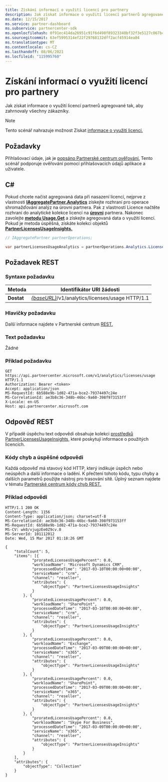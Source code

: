 ```yaml
---
title: Získání informací o využití licencí pro partnery
description: Jak získat informace o využití licencí partnerů agregované tak, aby zahrnovaly všechny zákazníky.
ms.date: 12/15/2017
ms.service: partner-dashboard
ms.subservice: partnercenter-sdk
ms.openlocfilehash: 0f91ec414da26951c91f6d498f89323340bf32f3e5127c067b4b4d454e13d417
ms.sourcegitcommit: 63ef5995314ef22f29768132dff2acf45914ea84
ms.translationtype: MT
ms.contentlocale: cs-CZ
ms.lasthandoff: 08/06/2021
ms.locfileid: "115995760"
---
```

# <a name="get-partner-licenses-usage-information"></a>Získání informací o využití licencí pro partnery

Jak získat informace o využití licencí partnerů agregované tak, aby zahrnovaly všechny zákazníky.

> [!NOTE]
> Tento scénář nahrazuje možnost Získat [informace o využití licencí.](get-licenses-usage-information.md)

## <a name="prerequisites"></a>Požadavky

Přihlašovací údaje, jak je [popsáno Partnerské centrum ověřování.](partner-center-authentication.md) Tento scénář podporuje ověřování pomocí přihlašovacích údajů aplikace a uživatele.

## <a name="c"></a>C\#

Pokud chcete načíst agregovaná data při nasazení licencí, nejprve z vlastnosti [**IAggregatePartner.Analytics**](/dotnet/api/microsoft.store.partnercenter.ipartner.analytics) získejte rozhraní pro operace shromažďování analýz na úrovni partnera. Pak z vlastnosti Licence načtěte rozhraní do analytické kolekce licencí na [**úrovni**](/dotnet/api/microsoft.store.partnercenter.analytics.ipartneranalyticscollection.licenses) partnera. Nakonec zavolejte [**metodu Usage.Get**](/dotnet/api/microsoft.store.partnercenter.genericoperations.ientireentitycollectionretrievaloperations-2.get) a získejte agregovaná data o využití licencí. Pokud je metoda úspěšná, získáte kolekci objektů [**PartnerLicensesUsageInsights.**](/dotnet/api/microsoft.store.partnercenter.models.analytics.partnerlicensesusageinsights)

``` csharp
// IAggregatePartner partnerOperations;

var partnerLicensesUsageAnalytics = partnerOperations.Analytics.Licenses.Usage.Get();
```

## <a name="rest-request"></a>Požadavek REST

### <a name="request-syntax"></a>Syntaxe požadavku

| Metoda  | Identifikátor URI žádosti                                                                      |
|---------|----------------------------------------------------------------------------------|
| **Dostat** | [*{baseURL}*](partner-center-rest-urls.md)/v1/analytics/licenses/usage HTTP/1.1 |

### <a name="request-headers"></a>Hlavičky požadavku

Další informace najdete v Partnerské centrum [REST.](headers.md)

### <a name="request-body"></a>Text požadavku

Žádné

### <a name="request-example"></a>Příklad požadavku

```http
GET https://api.partnercenter.microsoft.com/v1/analytics/licenses/usage HTTP/1.1
Authorization: Bearer <token>
Accept: application/json
MS-RequestId: 6b588e9b-1d02-471a-bce2-79374497c24e
MS-CorrelationId: ae3b8c36-348b-46bc-9a60-398f973153ff
X-Locale: en-US
Host: api.partnercenter.microsoft.com
```

## <a name="rest-response"></a>Odpověď REST

V případě úspěchu text odpovědi obsahuje kolekci [prostředků PartnerLicensesUsageInsights,](analytics-resources.md#partnerlicensesusageinsights) které poskytují informace o použitých licencích.

### <a name="response-success-and-error-codes"></a>Kódy chyb a úspěšné odpovědi

Každá odpověď má stavový kód HTTP, který indikuje úspěch nebo neúspěch a další informace o ladění. K přečtení tohoto kódu, typu chyby a dalších parametrů použijte nástroj pro trasování sítě. Úplný seznam najdete v tématu [Partnerské centrum kódy chyb REST.](error-codes.md)

### <a name="response-example"></a>Příklad odpovědi

```http
HTTP/1.1 200 OK
Content-Length: 1156
Content-Type: application/json; charset=utf-8
MS-CorrelationId: ae3b8c36-348b-46bc-9a60-398f973153ff
MS-RequestId: 6b588e9b-1d02-471a-bce2-79374497c24e
MS-CV: wk0/vjugzEe0Z9cv.0
MS-ServerId: 101112012
Date: Wed, 15 Mar 2017 01:18:26 GMT

{
    "totalCount": 5,
    "items": [{
            "proratedLicensesUsagePercent": 0.0,
            "workloadName": "Microsoft Dynamics CRM",
            "processedDateTime": "2017-03-10T00:00:00+00:00",
            "serviceName": "crm",
            "channel": "reseller",
            "attributes": {
                "objectType": "PartnerLicensesUsageInsights"
            }
        }, {
            "proratedLicensesUsagePercent": 0.0,
            "workloadName": "SharePoint",
            "processedDateTime": "2017-03-10T00:00:00+00:00",
            "serviceName": "crm",
            "channel": "reseller",
            "attributes": {
                "objectType": "PartnerLicensesUsageInsights"
            }
        }, {
            "proratedLicensesUsagePercent": 0.0,
            "workloadName": "Exchange",
            "processedDateTime": "2017-03-09T00:00:00+00:00",
            "serviceName": "o365",
            "channel": "reseller",
            "attributes": {
                "objectType": "PartnerLicensesUsageInsights"
            }
        }, {
            "proratedLicensesUsagePercent": 0.0,
            "workloadName": "SharePoint",
            "processedDateTime": "2017-03-09T00:00:00+00:00",
            "serviceName": "o365",
            "channel": "reseller",
            "attributes": {
                "objectType": "PartnerLicensesUsageInsights"
            }
        }, {
            "proratedLicensesUsagePercent": 0.0,
            "workloadName": "Skype For Business",
            "processedDateTime": "2017-03-09T00:00:00+00:00",
            "serviceName": "o365",
            "channel": "reseller",
            "attributes": {
                "objectType": "PartnerLicensesUsageInsights"
            }
        }
    ],
    "attributes": {
        "objectType": "Collection"
    }
}
```
